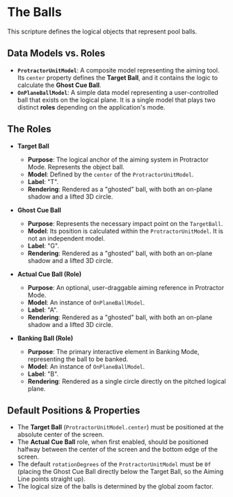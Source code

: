 # The Balls

This scripture defines the logical objects that represent pool balls.

## Data Models vs. Roles
* **`ProtractorUnitModel`**: A composite model representing the aiming tool. Its `center` property defines the **Target Ball**, and it contains the logic to calculate the **Ghost Cue Ball**.
* **`OnPlaneBallModel`**: A simple data model representing a user-controlled ball that exists on the logical plane. It is a single model that plays two distinct **roles** depending on the application's mode.

## The Roles

* **Target Ball**
  * **Purpose**: The logical anchor of the aiming system in Protractor Mode. Represents the object ball.
  * **Model**: Defined by the `center` of the `ProtractorUnitModel`.
  * **Label**: "T".
  * **Rendering**: Rendered as a "ghosted" ball, with both an on-plane shadow and a lifted 3D circle.

* **Ghost Cue Ball**
  * **Purpose**: Represents the necessary impact point on the `TargetBall`.
  * **Model**: Its position is calculated within the `ProtractorUnitModel`. It is not an independent model.
  * **Label**: "G".
  * **Rendering**: Rendered as a "ghosted" ball, with both an on-plane shadow and a lifted 3D circle.

* **Actual Cue Ball (Role)**
  * **Purpose**: An optional, user-draggable aiming reference in Protractor Mode.
  * **Model**: An instance of `OnPlaneBallModel`.
  * **Label**: "A".
  * **Rendering**: Rendered as a "ghosted" ball, with both an on-plane shadow and a lifted 3D circle.

* **Banking Ball (Role)**
  * **Purpose**: The primary interactive element in Banking Mode, representing the ball to be banked.
  * **Model**: An instance of `OnPlaneBallModel`.
  * **Label**: "B".
  * **Rendering**: Rendered as a single circle directly on the pitched logical plane.

## Default Positions & Properties
* The **Target Ball** (`ProtractorUnitModel.center`) must be positioned at the absolute center of the screen.
* The **Actual Cue Ball** role, when first enabled, should be positioned halfway between the center of the screen and the bottom edge of the screen.
* The default `rotationDegrees` of the `ProtractorUnitModel` must be `0f` (placing the Ghost Cue Ball directly below the Target Ball, so the Aiming Line points straight up).
* The logical size of the balls is determined by the global zoom factor.